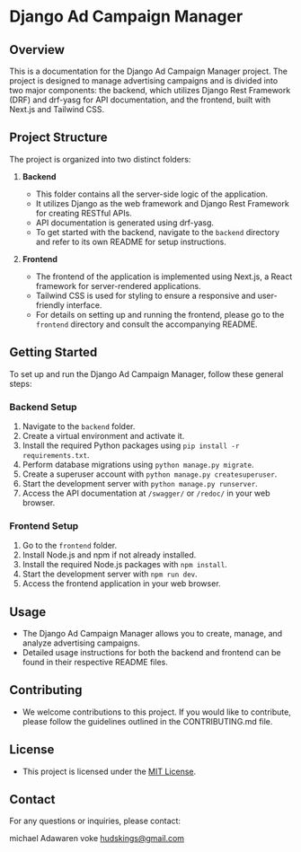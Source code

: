 # Django Ad Campaign Manager

## Overview

This is a documentation for the Django Ad Campaign Manager project. The project is designed to manage advertising campaigns and is divided into two major components: the backend, which utilizes Django Rest Framework (DRF) and drf-yasg for API documentation, and the frontend, built with Next.js and Tailwind CSS.

## Project Structure

The project is organized into two distinct folders:

1. **Backend**
   - This folder contains all the server-side logic of the application.
   - It utilizes Django as the web framework and Django Rest Framework for creating RESTful APIs.
   - API documentation is generated using drf-yasg.
   - To get started with the backend, navigate to the `backend` directory and refer to its own README for setup instructions.

2. **Frontend**
   - The frontend of the application is implemented using Next.js, a React framework for server-rendered applications.
   - Tailwind CSS is used for styling to ensure a responsive and user-friendly interface.
   - For details on setting up and running the frontend, please go to the `frontend` directory and consult the accompanying README.

## Getting Started

To set up and run the Django Ad Campaign Manager, follow these general steps:

### Backend Setup

1. Navigate to the `backend` folder.
2. Create a virtual environment and activate it.
3. Install the required Python packages using `pip install -r requirements.txt`.
4. Perform database migrations using `python manage.py migrate`.
5. Create a superuser account with `python manage.py createsuperuser`.
6. Start the development server with `python manage.py runserver`.
7. Access the API documentation at `/swagger/` or `/redoc/` in your web browser.

### Frontend Setup

1. Go to the `frontend` folder.
2. Install Node.js and npm if not already installed.
3. Install the required Node.js packages with `npm install`.
4. Start the development server with `npm run dev`.
5. Access the frontend application in your web browser.

## Usage

- The Django Ad Campaign Manager allows you to create, manage, and analyze advertising campaigns.
- Detailed usage instructions for both the backend and frontend can be found in their respective README files.

## Contributing

- We welcome contributions to this project. If you would like to contribute, please follow the guidelines outlined in the CONTRIBUTING.md file.

## License

- This project is licensed under the [MIT License](LICENSE).

## Contact

For any questions or inquiries, please contact:

michael Adawaren voke
hudskings@gmail.com
